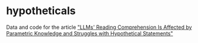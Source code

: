 # hypotheticals
Data and code for the article ["LLMs' Reading Comprehension Is Affected by Parametric Knowledge and Struggles with Hypothetical Statements"](https://arxiv.org/abs/2404.06283)
